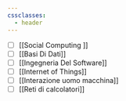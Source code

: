 ```yaml
---
cssclasses:
  - header
---
```

- [ ] [[Social Computing ]]
- [ ] [[Basi Di Dati]]
- [ ] [[Ingegneria Del Software]]
- [ ] [[Internet of Things]]
- [ ] [[Interazione uomo macchina]]
- [ ] [[Reti di calcolatori]]